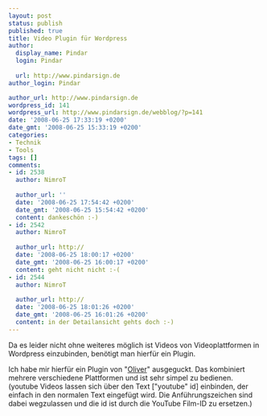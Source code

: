 ```yaml
---
layout: post
status: publish
published: true
title: Video Plugin für Wordpress
author:
  display_name: Pindar
  login: Pindar
  
  url: http://www.pindarsign.de
author_login: Pindar

author_url: http://www.pindarsign.de
wordpress_id: 141
wordpress_url: http://www.pindarsign.de/webblog/?p=141
date: '2008-06-25 17:33:19 +0200'
date_gmt: '2008-06-25 15:33:19 +0200'
categories:
- Technik
- Tools
tags: []
comments:
- id: 2538
  author: NimroT
  
  author_url: ''
  date: '2008-06-25 17:54:42 +0200'
  date_gmt: '2008-06-25 15:54:42 +0200'
  content: dankeschön :-)
- id: 2542
  author: NimroT
  
  author_url: http://
  date: '2008-06-25 18:00:17 +0200'
  date_gmt: '2008-06-25 16:00:17 +0200'
  content: geht nicht nicht :-(
- id: 2544
  author: NimroT
  
  author_url: http://
  date: '2008-06-25 18:01:26 +0200'
  date_gmt: '2008-06-25 16:01:26 +0200'
  content: in der Detailansicht gehts doch :-)
---
```

<p>Da es leider nicht ohne weiteres möglich ist Videos von Videoplattformen in Wordpress einzubinden, benötigt man hierfür ein Plugin.</p>
<p>Ich habe mir hierfür ein Plugin von "<a title="Video Wordpress-Plug In" href="http://blog.awm-resource.de/2006/09/13/wordpress-video-plugins/" target="_blank">Oliver</a>" ausgeguckt. Das kombiniert mehrere verschiedene Plattformen und ist sehr simpel zu bedienen. (youtube Videos lassen sich über den Text ["youtube" id] einbinden, der einfach in den normalen Text eingefügt wird. Die Anführungszeichen sind dabei wegzulassen und die id ist durch die YouTube Film-ID zu ersetzen.)</p>
